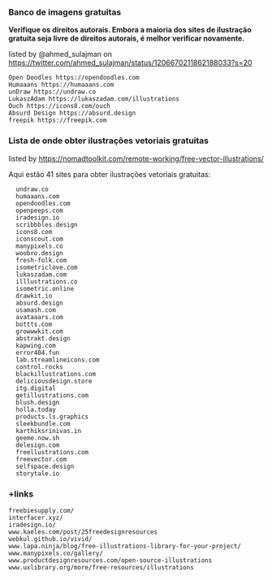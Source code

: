 ### Banco de imagens gratuitas

**Verifique os direitos autorais. Embora a maioria dos sites de ilustração gratuita seja livre de direitos autorais, é melhor verificar novamente.**

listed by @ahmed_sulajman on https://twitter.com/ahmed_sulajman/status/1206670211862188033?s=20

    Open Doodles https://opendoodles.com
    Humaaans https://humaaans.com
    unDraw https://undraw.co
    LukaszAdam https://lukaszadam.com/illustrations
    Ouch https://icons8.com/ouch
    Absurd Design https://absurd.design
    freepik https://freepik.com

### Lista de onde obter ilustrações vetoriais gratuitas

listed by https://nomadtoolkit.com/remote-working/free-vector-illustrations/

Aqui estão 41 sites para obter ilustrações vetoriais gratuitas:

      undraw.co
      humaaans.com
      opendoodles.com
      openpeeps.com
      iradesign.io
      scribbbles.design
      icons8.com
      iconscout.com
      manypixels.co
      woobro.design
      fresh-folk.com
      isometriclove.com
      lukaszadam.com
      illlustrations.co
      isometric.online
      drawkit.io
      absurd.design
      usamash.com
      avataaars.com
      bottts.com
      growwwkit.com
      abstrakt.design
      kapwing.com
      error404.fun
      lab.streamlineicons.com
      control.rocks
      blackillustrations.com
      deliciousdesign.store
      itg.digital
      getillustrations.com
      blush.design
      holla.today
      products.ls.graphics
      sleekbundle.com
      karthiksrinivas.in
      geeme.now.sh
      delesign.com
      freellustrations.com
      freevector.com
      selfspace.design
      storytale.io

### +links

    freebiesupply.com/
    interfacer.xyz/
    iradesign.io/
    www.kaeles.com/post/25freedesignresources
    webkul.github.io/vivid/
    www.lapa.ninja/blog/free-illustrations-library-for-your-project/
    www.manypixels.co/gallery/
    www.productdesignresources.com/open-source-illustrations
    www.uxlibrary.org/more/free-resources/illustrations

